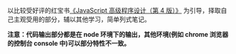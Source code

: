 以比较受好评的红宝书[《JavaScript 高级程序设计（第 4 版）》](https://book.douban.com/subject/35175321/) 为引导，择取自己主观受用的部分，辅以其他学习，简单列式笔记。

**注意：代码输出部分都是在 node 环境下的输出，其他环境(例如 chrome 浏览器的控制台 console 中)可以部分特性不一致。**
